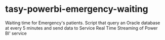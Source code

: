 # tasy-powerbi-emergency-waiting
 Waiting time for Emergency's patients. Script that query an Oracle database at every 5 minutes and send data to Service Real Time Streaming of Power BI' service
